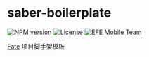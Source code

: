 saber-boilerplate
===

[![NPM version](https://img.shields.io/npm/v/saber-boilerplate.svg?style=flat-square)](https://npmjs.org/package/saber-boilerplate) [![License](https://img.shields.io/npm/l/saber-boilerplate.svg?style=flat-square)](./LICENSE) [![EFE Mobile Team](https://img.shields.io/badge/EFE-Mobile_Team-blue.svg?style=flat-square)](http://efe.baidu.com)

[Fate](http://ecomfe.github.io/fate) 项目脚手架模板
